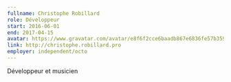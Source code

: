 ```yaml
---
fullname: Christophe Robillard
role: Développeur
start: 2016-06-01
end: 2017-04-15
avatar: https://www.gravatar.com/avatar/e8f6f2cce6baadb867e6836fe57b3596?s=512
link: http://christophe.robillard.pro
employer: independent/octo
---
```


Développeur et musicien
